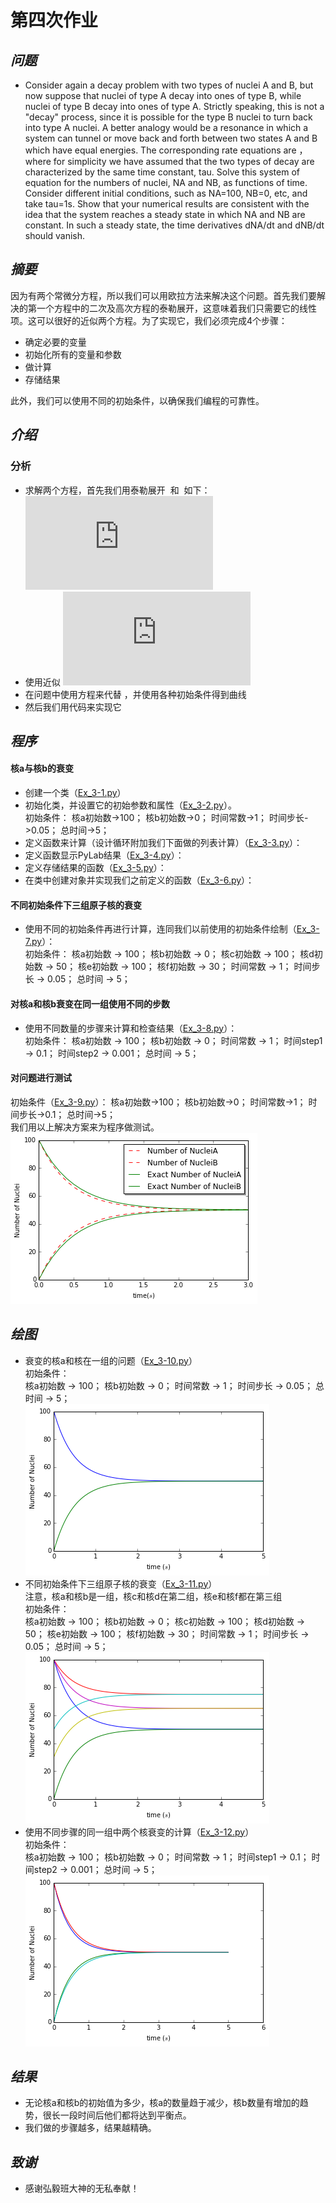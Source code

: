 # **第四次作业**
## *问题*
 - Consider again a decay problem with two types of nuclei A and B, but now suppose that nuclei of type A decay into ones of type B, while nuclei of type B decay into ones of type A. Strictly speaking, this is not a "decay" process, since it is possible for the type B nuclei to turn back into type A nuclei. A better analogy would be a resonance in which a system can tunnel or move back and forth between two states A and B which have equal energies. The corresponding rate equations are <img src="http://latex.codecogs.com/gif.latex?\frac{dN_A}{dt}=\frac{N_B}{\tau_B}-\frac{N_A}{\tau_A}" alt="" title="" />， <img src="http://latex.codecogs.com/gif.latex?\frac{dN_B}{dt}=\frac{N_A}{\tau_A}-\frac{N_B}{\tau_B}" alt="" title="" /> where for simplicity we have assumed that the two types of decay are characterized by the same time constant, tau. Solve this system of equation for the numbers of nuclei, NA and NB, as functions of time. Consider different initial conditions, such as NA=100, NB=0, etc, and take tau=1s. Show that your numerical results are consistent with the idea that the system reaches a steady state in which NA and NB are constant. In such a steady state, the time derivatives dNA/dt and dNB/dt should vanish.  

## *摘要*
因为有两个常微分方程，所以我们可以用欧拉方法来解决这个问题。首先我们要解决的第一个方程中的二次及高次方程的泰勒展开，这意味着我们只需要它的线性项。这可以很好的近似两个方程。为了实现它，我们必须完成4个步骤：             
 - 确定必要的变量            
 - 初始化所有的变量和参数            
 - 做计算
 - 存储结果
 
此外，我们可以使用不同的初始条件，以确保我们编程的可靠性。

## *介绍*
### 分析
 - 求解两个方程，首先我们用泰勒展开 <img src="http://latex.codecogs.com/gif.latex?U_A" alt="" title="" /> 和 <img src="http://latex.codecogs.com/gif.latex?U_B" alt="" title="" /> 如下： 
![](http://latex.codecogs.com/gif.latex?N_U%28t&plus;%5CDelta%20t%29%3DN_U%28t%29&plus;%5Cfrac%7BdN_U%7D%7Bdt%7D%5CDelta%20t&plus;%5Cfrac%7B1%7D%7B2%7D%5Cfrac%7Bd%5E2%20N_U%7D%7Bdt%5E2%7D%28%5CDelta%20t%29%5E2&plus;...)  
 - 使用近似 
![](http://latex.codecogs.com/gif.latex?N_U%28t&plus;%5CDelta%20t%29%5Capprox%20N_U%28t%29&plus;%5Cfrac%7BdN_U%7D%7Bdt%7D%5CDelta%20t)
 - 在问题中使用方程来代替<img src="http://latex.codecogs.com/gif.latex?\frac{dN_U}{dt}" alt="" title="" /> ，并使用各种初始条件得到曲线
 - 然后我们用代码来实现它

## *程序*
#### 核a与核b的衰变
 - 创建一个类（[Ex_3-1.py](https://github.com/maihuadexiaonanhai/computationalphysics_N2015335550055/blob/master/Exercise_03/Ex_3-1.py)）
 - 初始化类，并设置它的初始参数和属性（[Ex_3-2.py](https://github.com/maihuadexiaonanhai/computationalphysics_N2015335550055/blob/master/Exercise_03/Ex_3-2.py)）。    
初始条件：
核a初始数->100；
核b初始数->0；
时间常数->1；
时间步长->0.05；
总时间->5；
 - 定义函数来计算（设计循环附加我们下面做的列表计算）（[Ex_3-3.py](https://github.com/maihuadexiaonanhai/computationalphysics_N2015335550055/blob/master/Exercise_03/Ex_3-3.py)）：
 - 定义函数显示PyLab结果（[Ex_3-4.py](https://github.com/maihuadexiaonanhai/computationalphysics_N2015335550055/blob/master/Exercise_03/Ex_3-4.py)）： 
 - 定义存储结果的函数（[Ex_3-5.py](https://github.com/maihuadexiaonanhai/computationalphysics_N2015335550055/blob/master/Exercise_03/Ex_3-5.py)）： 
 - 在类中创建对象并实现我们之前定义的函数（[Ex_3-6.py](https://github.com/maihuadexiaonanhai/computationalphysics_N2015335550055/blob/master/Exercise_03/Ex_3-6.py)）：

#### 不同初始条件下三组原子核的衰变
 - 使用不同的初始条件再进行计算，连同我们以前使用的初始条件绘制（[Ex_3-7.py](https://github.com/maihuadexiaonanhai/computationalphysics_N2015335550055/blob/master/Exercise_03/Ex_3-7.py)）：        
初始条件：
核a初始数 -> 100；
核b初始数 -> 0；
核c初始数 -> 100；
核d初始数 -> 50；
核e初始数 -> 100；
核f初始数 -> 30；
时间常数 -> 1；
时间步长 -> 0.05；
总时间 -> 5；

#### 对核a和核b衰变在同一组使用不同的步数 
 - 使用不同数量的步骤来计算和检查结果（[Ex_3-8.py](https://github.com/maihuadexiaonanhai/computationalphysics_N2015335550055/blob/master/Exercise_03/Ex_3-8.py)）：       
初始条件：
核a初始数 -> 100；
核b初始数 -> 0；
时间常数 -> 1；
时间step1 -> 0.1；
时间step2 -> 0.001；
总时间 -> 5；

#### 对问题进行测试
初始条件（[Ex_3-9.py](https://github.com/maihuadexiaonanhai/computationalphysics_N2015335550055/blob/master/Exercise_03/Ex_3-9.py)）：
核a初始数->100；
核b初始数->0；
时间常数->1；
时间步长->0.1；
总时间->5；        
我们用以上解决方案来为程序做测试。         
![Ex_P1.png](https://github.com/maihuadexiaonanhai/computationalphysics_N2015335550055/blob/master/Exercise_03/Ex_P1.png)

## *绘图*
 - 衰变的核a和核在一组的问题（[Ex_3-10.py](https://github.com/maihuadexiaonanhai/computationalphysics_N2015335550055/blob/master/Exercise_03/Ex_3-10.py)）                     
初始条件：             
核a初始数 -> 100；
核b初始数 -> 0；
时间常数 -> 1；
时间步长 -> 0.05；
总时间 -> 5；        
![Ex_P2.png](https://github.com/maihuadexiaonanhai/computationalphysics_N2015335550055/blob/master/Exercise_03/Ex_P2.png)
 - 不同初始条件下三组原子核的衰变（[Ex_3-11.py](https://github.com/maihuadexiaonanhai/computationalphysics_N2015335550055/blob/master/Exercise_03/Ex_3-11.py)）               
注意，核a和核b是一组，核c和核d在第二组，核e和核f都在第三组        
初始条件：             
核a初始数 -> 100；
核b初始数 -> 0；
核c初始数 -> 100；
核d初始数 -> 50；
核e初始数 -> 100；
核f初始数 -> 30；
时间常数 -> 1；
时间步长 -> 0.05；
总时间 -> 5；        
![Ex_P3.png](https://github.com/maihuadexiaonanhai/computationalphysics_N2015335550055/blob/master/Exercise_03/Ex_P3.png)
 - 使用不同步骤的同一组中两个核衰变的计算（[Ex_3-12.py](https://github.com/maihuadexiaonanhai/computationalphysics_N2015335550055/blob/master/Exercise_03/Ex_3-12.py)）      
初始条件：             
核a初始数 -> 100；
核b初始数 -> 0；
时间常数 -> 1；
时间step1 -> 0.1；
时间step2 -> 0.001；
总时间 -> 5；         
![Ex_P4.png](https://github.com/maihuadexiaonanhai/computationalphysics_N2015335550055/blob/master/Exercise_03/Ex_P4.png)

## *结果*
 - 无论核a和核b的初始值为多少，核a的数量趋于减少，核b数量有增加的趋势，很长一段时间后他们都将达到平衡点。             
 - 我们做的步骤越多，结果越精确。

## *致谢*
 - 感谢弘毅班大神的无私奉献！
